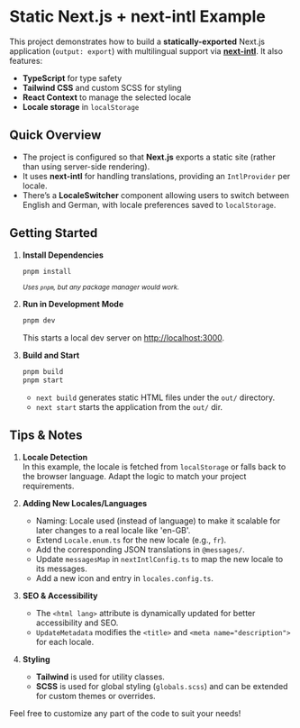 # Static Next.js + next-intl Example

This project demonstrates how to build a **statically-exported** Next.js application (`output: export`) with
multilingual support via [**next-intl**](https://github.com/amannn/next-intl). It also features:

- **TypeScript** for type safety
- **Tailwind CSS** and custom SCSS for styling
- **React Context** to manage the selected locale
- **Locale storage** in `localStorage`

## Quick Overview

- The project is configured so that **Next.js** exports a static site (rather than using server-side rendering).
- It uses **next-intl** for handling translations, providing an `IntlProvider` per locale.
- There’s a **LocaleSwitcher** component allowing users to switch between English and German, with locale preferences
  saved to `localStorage`.

## Getting Started

1. **Install Dependencies**

   ```bash
   pnpm install
   ```
   <sup>_Uses `pnpm`, but any package manager would work._</sup>

2. **Run in Development Mode**

   ```bash
   pnpm dev
   ```
   This starts a local dev server on [http://localhost:3000](http://localhost:3000).

3. **Build and Start**

   ```bash
   pnpm build
   pnpm start
   ```
   - `next build` generates static HTML files under the `out/` directory.
   - `next start` starts the application from the `out/` dir.

## Tips & Notes

1. **Locale Detection**  
   In this example, the locale is fetched from `localStorage` or falls back to the browser language. Adapt the logic
   to match your project requirements.

2. **Adding New Locales/Languages**
   - Naming: Locale used (instead of language) to make it scalable for later changes to a real locale like 'en-GB'.
   - Extend `Locale.enum.ts` for the new locale (e.g., `fr`).
   - Add the corresponding JSON translations in `@messages/`.
   - Update `messagesMap` in `nextIntlConfig.ts` to map the new locale to its messages.
   - Add a new icon and entry in `locales.config.ts`.

3. **SEO & Accessibility**  
   - The `<html lang>` attribute is dynamically updated for better accessibility and SEO.
   - `UpdateMetadata` modifies the `<title>` and `<meta name="description">` for each locale.

4. **Styling**  
   - **Tailwind** is used for utility classes.
   - **SCSS** is used for global styling (`globals.scss`) and can be extended for custom themes or overrides.

Feel free to customize any part of the code to suit your needs!

